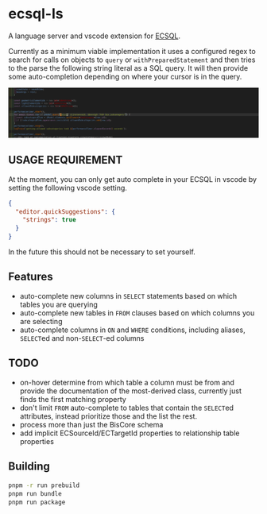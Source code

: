 # ecsql-ls

A language server and vscode extension for [ECSQL](https://www.itwinjs.org/learning/ecsql/).

Currently as a minimum viable implementation it uses a configured regex to search for calls on objects to
`query` or `withPreparedStatement` and then tries to the parse the following string literal as a SQL query.
It will then provide some auto-completion depending on where your cursor is in the query.

![demo gif](demo.gif)

## USAGE REQUIREMENT

At the moment, you can only get auto complete in your ECSQL in vscode by setting the following vscode setting.

```json
{
  "editor.quickSuggestions": {
    "strings": true
  }
}
```

In the future this should not be necessary to set yourself.

## Features

- auto-complete new columns in `SELECT` statements based on which tables you are querying
- auto-complete new tables in `FROM` clauses based on which columns you are selecting
- auto-complete columns in `ON` and `WHERE` conditions, including aliases, `SELECT`ed and non-`SELECT`-ed columns

## TODO

- on-hover determine from which table a column must be from and provide the documentation of the most-derived class,
  currently just finds the first matching property
- don't limit `FROM` auto-complete to tables that contain the `SELECT`ed attributes, instead prioritize those and the list the rest.
- process more than just the BisCore schema
- add implicit ECSourceId/ECTargetId properties to relationship table properties

## Building

```sh
pnpm -r run prebuild
pnpm run bundle
pnpm run package
```
